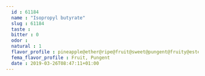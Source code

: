 ```yaml
---
  id : 61184
  name : "Isopropyl butyrate"
  slug : 61184
  taste : 
  bitter : 0
  odor : 
  natural : 1
  flavor_profile : pineapple@ether@ripe@fruit@sweet@pungent@fruity@estery
  fema_flavor_profile : Fruit, Pungent
  date : 2019-03-26T08:47:11+01:00
---
```



